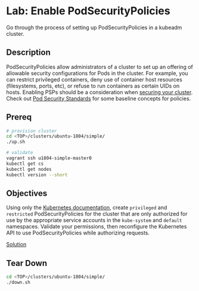 # Lab: Enable PodSecurityPolicies

Go through the process of setting up PodSecurityPolicies in a kubeadm cluster.

## Description

PodSecurityPolicies allow administrators of a cluster to set up an offering of
allowable security configurations for Pods in the cluster. For example, you can
restrict privileged containers, deny use of container host resources (filesystems,
ports, etc), or refuse to run containers as certain UIDs on hosts. Enabling
PSPs should be a consideration when [securing your cluster](https://kubernetes.io/docs/concepts/security/overview/#cluster-applications). Check out [Pod Security Standards](https://kubernetes.io/docs/concepts/security/pod-security-standards/)
for some baseline concepts for policies.

## Prereq

```sh
# provision cluster
cd <TOP>/clusters/ubuntu-1804/simple/
./up.sh

# validate
vagrant ssh u1804-simple-master0
kubectl get cs
kubectl get nodes
kubectl version --short
```

## Objectives

Using only the [Kubernetes documentation](https://kubernetes.io/docs/concepts/policy/pod-security-policy/),
create `privileged` and `restricted` PodSecurityPolicies for the cluster that
are only authorized for use by the appropriate service accounts in the `kube-system` and
`default` namespaces. Validate your permissions, then reconfigure the Kubernetes
API to use PodSecurityPolicies while authorizing requests.

[Solution](./solution/README.md)

## Tear Down

```sh
cd <TOP>/clusters/ubuntu-1804/simple/
./down.sh
```

